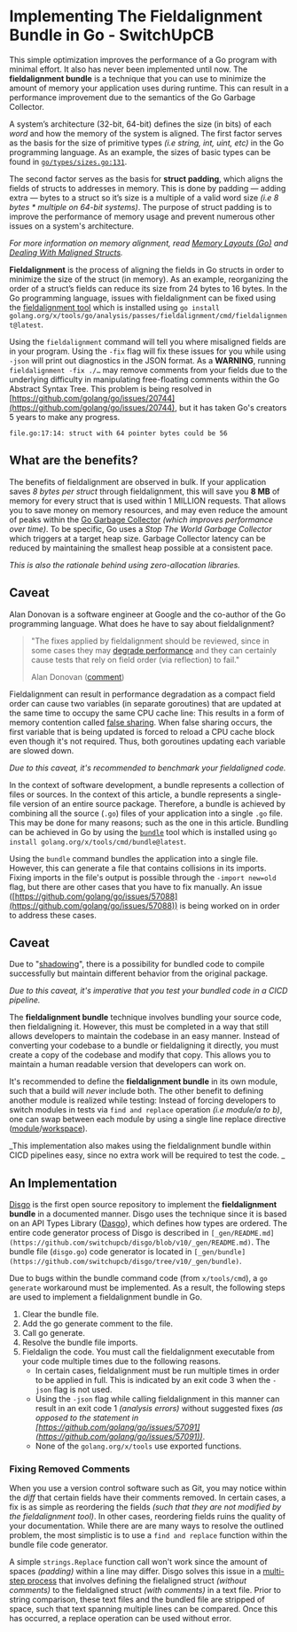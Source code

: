 # Implementing The Fieldalignment Bundle in Go - SwitchUpCB
This simple optimization improves the performance of a Go program with minimal effort. It also has never been implemented until now. The **fieldalignment bundle** is a technique that you can use to minimize the amount of memory your application uses during runtime. This can result in a performance improvement due to the semantics of the Go Garbage Collector.

A system’s architecture (32-bit, 64-bit) defines the size (in bits) of each _word_ and how the memory of the system is aligned. The first factor serves as the basis for the size of primitive types _(i.e string, int, uint, etc)_ in the Go programming language. As an example, the sizes of basic types can be found in [`go/types/sizes.go:131`](https://cs.opensource.google/go/go/+/master:src/go/types/sizes.go;l=131?q=sizes.go).

The second factor serves as the basis for **struct padding**, which aligns the fields of structs to addresses in memory. This is done by padding — adding extra — bytes to a struct so it’s size is a multiple of a valid word size _(i.e 8 bytes \* multiple on 64-bit systems)_. The purpose of struct padding is to improve the performance of memory usage and prevent numerous other issues on a system's architecture.

_For more information on memory alignment, read_ [_Memory Layouts (Go)_](https://go101.org/article/memory-layout.html) _and_ [_Dealing With Maligned Structs_](https://medium.com/@sebassegros/golang-dealing-with-maligned-structs-9b77bacf4b97)_._

**Fieldalignment** is the process of aligning the fields in Go structs in order to minimize the size of the struct (in memory). As an example, reorganizing the order of a struct’s fields can reduce its size from 24 bytes to 16 bytes. In the Go programming language, issues with fieldalignment can be fixed using the [fieldalignment tool](https://pkg.go.dev/golang.org/x/tools/go/analysis/passes/fieldalignment) which is installed using `go install golang.org/x/tools/go/analysis/passes/fieldalignment/cmd/fieldalignment@latest`.

Using the `fieldalignment` command will tell you where misaligned fields are in your program. Using the `-fix` flag will fix these issues for you while using `-json` will print out diagnostics in the JSON format. As a **WARNING**, running `fieldalignment -fix ./…` may remove comments from your fields due to the underlying difficulty in manipulating free-floating comments within the Go Abstract Syntax Tree. This problem is being resolved in [https://github.com/golang/go/issues/20744](https://github.com/golang/go/issues/20744), but it has taken Go's creators 5 years to make any progress.

```
file.go:17:14: struct with 64 pointer bytes could be 56
```

What are the benefits?
----------------------

The benefits of fieldalignment are observed in bulk. If your application saves _8 bytes per struct_ through fieldalignment, this will save you **8 MB** of memory for every struct that is used within 1 MILLION requests. That allows you to save money on memory resources, and may even reduce the amount of peaks within the [Go Garbage Collector](https://agrim123.github.io/posts/go-garbage-collector.html) _(which improves performance over time)_. To be specific, Go uses a _Stop The World Garbage Collector_ which triggers at a target heap size. Garbage Collector latency can be reduced by maintaining the smallest heap possible at a consistent pace.

_This is also the rationale behind using zero-allocation libraries._

Caveat
------

Alan Donovan is a software engineer at Google and the co-author of the Go programming language. What does he have to say about fieldalignment?

> "The fixes applied by fieldalignment should be reviewed, since in some cases they may [degrade performance](https://cs.opensource.google/go/x/tools/+/refs/tags/v0.3.0:go/analysis/passes/fieldalignment/fieldalignment.go;l=45-48) and they can certainly cause tests that rely on field order (via reflection) to fail."
> 
> Alan Donovan ([comment](https://github.com/golang/go/issues/57091#issuecomment-1338150430))

Fieldalignment can result in performance degradation as a compact field order can cause two variables (in separate goroutines) that are updated at the same time to occupy the same CPU cache line: This results in a form of memory contention called [false sharing](https://en.wikipedia.org/wiki/False_sharing). When false sharing occurs, the first variable that is being updated is forced to reload a CPU cache block even though it's not required. Thus, both goroutines updating each variable are slowed down.

_Due to this caveat, it's recommended to benchmark your fieldaligned code._

In the context of software development, a bundle represents a collection of files or sources. In the context of this article, a bundle represents a single-file version of an entire source package. Therefore, a bundle is achieved by combining all the source (`.go`) files of your application into a single `.go` file. This may be done for many reasons; such as the one in this article. Bundling can be achieved in Go by using the [`bundle`](https://pkg.go.dev/golang.org/x/tools/cmd/bundle) tool which is installed using `go install golang.org/x/tools/cmd/bundle@latest`. 

Using the `bundle` command bundles the application into a single file. However, this can generate a file that contains collisions in its imports. Fixing imports in the file's output is possible through the `-import new=old` flag, but there are other cases that you have to fix manually. An issue ([https://github.com/golang/go/issues/57088](https://github.com/golang/go/issues/57088)) is being worked on in order to address these cases.

Caveat
------

Due to "[shadowing](https://cs.opensource.google/go/x/tools/+/refs/tags/v0.3.0:cmd/bundle/main.go;l=259)", there is a possibility for bundled code to compile successfully but maintain different behavior from the original package.

_Due to this caveat, it's imperative that you test your bundled code in a CICD pipeline._

The **fieldalignment bundle** technique involves bundling your source code, then fieldaligning it. However, this must be completed in a way that still allows developers to maintain the codebase in an easy manner. Instead of converting your codebase to a bundle or fieldaligning it directly, you must create a copy of the codebase and modify that copy. This allows you to maintain a human readable version that developers can work on.

It's recommended to define the **fieldalignment bundle** in its own module, such that a build will _never_ include both. The other benefit to defining another module is realized while testing: Instead of forcing developers to switch modules in tests via `find and replace` operation _(i.e module/a to b)_, one can swap between each module by using a single line replace directive ([module](https://go.dev/ref/mod#go-mod-file-replace)/[workspace](https://go.dev/ref/mod#go-work-file-replace)).

_This implementation also makes using the fieldalignment bundle within CICD pipelines easy, since no extra work will be required to test the code. _

An Implementation
-----------------

[Disgo](https://github.com/switchupcb/disgo) is the first open source repository to implement the **fieldalignment bundle** in a documented manner. Disgo uses the technique since it is based on an API Types Library ([Dasgo](https://github.com/switchupcb/dasgo)), which defines how types are ordered. The entire code generator process of Disgo is described in `[_gen/README.md](https://github.com/switchupcb/disgo/blob/v10/_gen/README.md)`. The bundle file (`disgo.go`) code generator is located in `[_gen/bundle](https://github.com/switchupcb/disgo/tree/v10/_gen/bundle)`.

Due to bugs within the bundle command code (from `x/tools/cmd`), a `go generate` workaround must be implemented. As a result, the following steps are used to implement a fieldalignment bundle in Go.

1.  Clear the bundle file.
2.  Add the go generate comment to the file.
3.  Call go generate.
4.  Resolve the bundle file imports.
5.  Fieldalign the code. You must call the fieldalignment executable from your code multiple times due to the following reasons.
    *   In certain cases, fieldalignment must be run multiple times in order to be applied in full. This is indicated by an exit code 3 when the `-json` flag is not used.
    *   Using the `-json` flag while calling fieldalignment in this manner can result in an exit code 1 _(analysis errors)_ without suggested fixes _(as opposed to the statement in [https://github.com/golang/go/issues/57091](https://github.com/golang/go/issues/57091))_.
    *   None of the `golang.org/x/tools` use exported functions.

### Fixing Removed Comments

When you use a version control software such as Git, you may notice within the _diff_ that certain fields have their comments removed. In certain cases, a fix is as simple as reordering the fields _(such that they are not modified by the fieldalignment tool)_. In other cases, reordering fields ruins the quality of your documentation. While there are are many ways to resolve the outlined problem, the most simplistic is to use a `find and replace` function within the bundle file code generator.

A simple `strings.Replace` function call won't work since the amount of spaces _(padding)_ within a line may differ. Disgo solves this issue in a [multi-step process](https://github.com/switchupcb/disgo/tree/v10/_gen#comments) that involves defining the fielaligned struct _(without comments)_ to the fieldaligned struct _(with comments)_ in a text file. Prior to string comparison, these text files and the bundled file are stripped of space, such that text spanning multiple lines can be compared. Once this has occurred, a replace operation can be used without error.